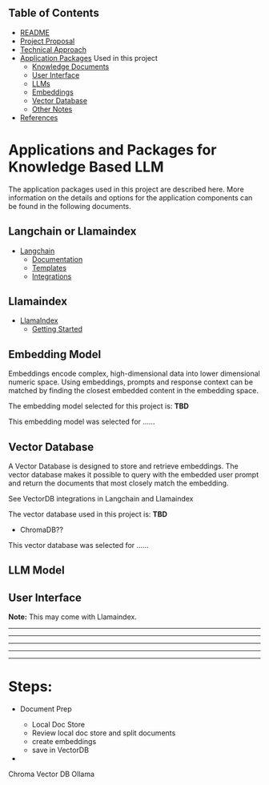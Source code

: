 ## Table of Contents

 - [README](../README.md)
 - [Project Proposal](project_proposal.md)
 - [Technical Approach](technical_approach.md)
 - [Application Packages](application_packages.md) Used in this project
   - [Knowledge Documents](knowledge_documents.md)
   - [User Interface](user_interface.md)
   - [LLMs](LLMs.md)
   - [Embeddings](embedding.md)
   - [Vector Database](vectorDB.md)
   - [Other Notes](misc_notes.md)
 - [References](references.md)


# Applications and Packages for Knowledge Based LLM

The application packages used in this project are described here.  More information on the details and options for the application components can be found in the following documents.


## Langchain or Llamaindex

- [Langchain](https://www.langchain.com/)
  - [Documentation](https://python.langchain.com/v0.2/docs/introduction/)
  - [Templates](https://templates.langchain.com/)
  - [Integrations](https://python.langchain.com/v0.2/docs/integrations/platforms/)


## Llamaindex

- [LlamaIndex](https://www.llamaindex.ai/open-source)
  - [Getting Started](https://docs.llamaindex.ai/en/stable/getting_started/concepts/)


## Embedding Model

Embeddings encode complex, high-dimensional data into lower dimensional numeric space.  Using embeddings, prompts and response context can be matched by finding the closest embedded content in the embedding space.

The embedding model selected for this project is: **TBD**

This embedding model was selected for ......

## Vector Database

A Vector Database is designed to store and retrieve embeddings.  The vector database makes it possible to query with the embedded user prompt and return the documents that most closely match the embedding.

See VectorDB integrations in Langchain and Llamaindex

The vector database used in this project is: **TBD**
- ChromaDB??

This vector database was selected for ......


## LLM Model




## User Interface

**Note:**  This may come with Llamaindex.





----
----
----
----
----

# Steps:

- Document Prep
  - Local Doc Store
  - Review local doc store and split documents
  - create embeddings
  - save in VectorDB

- 
Chroma Vector DB
Ollama


